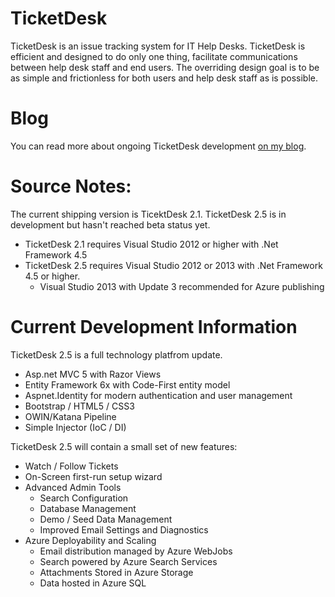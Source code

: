 TicketDesk
==========
TicketDesk is an issue tracking system for IT Help Desks.
TicketDesk is efficient and designed to do only one thing, facilitate communications between help desk staff and end users. The overriding design goal is to be as simple and frictionless for both users and help desk staff as is possible.

Blog
===========
You can read more about ongoing TicketDesk development [on my blog](http://www.reddnet.net/ticketdesk/).

Source Notes:
===========

The current shipping version is TicektDesk 2.1. TicketDesk 2.5 is in development but hasn't reached beta status yet.

- TicketDesk 2.1 requires Visual Studio 2012 or higher with .Net Framework 4.5 
- TicketDesk 2.5 requires Visual Studio 2012 or 2013 with .Net Framework 4.5 or higher.
  - Visual Studio 2013 with Update 3 recommended for Azure publishing

Current Development Information
===========

TicketDesk 2.5 is a full technology platfrom update. 

 - Asp.net MVC 5 with Razor Views
 - Entity Framework 6x with Code-First entity model
 - Aspnet.Identity for modern authentication and user management
 - Bootstrap / HTML5 / CSS3
 - OWIN/Katana Pipeline
 - Simple Injector (IoC / DI)

TicketDesk 2.5 will contain a small set of new features:

 - Watch / Follow Tickets
 - On-Screen first-run setup wizard
 - Advanced Admin Tools
   - Search Configuration
   - Database Management
   - Demo / Seed Data Management
   - Improved Email Settings and Diagnostics
 - Azure Deployability and Scaling
   - Email distribution managed by Azure WebJobs
   - Search powered by Azure Search Services
   - Attachments Stored in Azure Storage
   - Data hosted in Azure SQL


